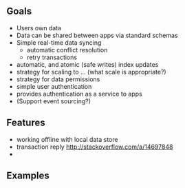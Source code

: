 ## Goals

 - Users own data
 - Data can be shared between apps via standard schemas
 - Simple real-time data syncing
   - automatic conflict resolution
   - retry transactions
 - automatic, and atomic (safe writes) index updates
 - strategy for scaling to ... (what scale is appropriate?)
 - strategy for data permissions
 - simple user authentication
 - provides authentication as a service to apps
 - (Support event sourcing?)

## Features

 - working offline with local data store
 - transaction reply http://stackoverflow.com/a/14697848
 - 
 
 ## Examples
 
 
